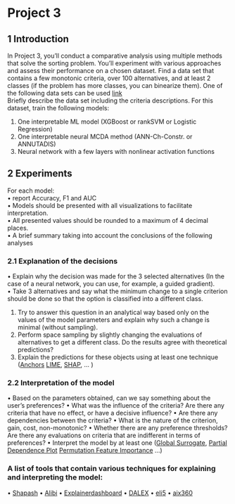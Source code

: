 # Project 3
## 1 Introduction
In Project 3, you’ll conduct a comparative analysis using multiple methods
that solve the sorting problem. You’ll experiment with various approaches and
assess their performance on a chosen dataset. Find a data set that contains
a few monotonic criteria, over 100 alternatives, and at least 2 classes (if the
problem has more classes, you can binearize them). One of the following data
sets can be used [link](https://en.cs.uni-paderborn.de/is/research/research-projects/software/monotone-learning-datasets)
<br>
Briefly describe the data set including the criteria descriptions. For this dataset, train the following models: <br>
1. One interpretable ML model (XGBoost or rankSVM or Logistic Regression) <br>
2. One interpretable neural MCDA method (ANN-Ch-Constr. or ANNUTADIS) <br>
3. Neural network with a few layers with nonlinear activation functions <br>
## 2 Experiments
For each model: <br>
• report Accuracy, F1 and AUC <br>
• Models should be presented with all visualizations to facilitate interpretation. <br>
• All presented values should be rounded to a maximum of 4 decimal places. <br>
• A brief summary taking into account the conclusions of the following analyses <br>

### 2.1 Explanation of the decisions
• Explain why the decision was made for the 3 selected alternatives (In the case of a neural network, you can use, for example, a guided gradient). <br>
• Take 3 alternatives and say what the minimum change to a single criterion should be done so that the option is classified into a different class. <br>
1. Try to answer this question in an analytical way based only on the values of the model parameters and explain why such a change is minimal (without sampling).  <br>
2. Perform space sampling by slightly changing the evaluations of alternatives to get a different class. Do the results agree with theoretical predictions? <br>
3. Explain the predictions for these objects using at least one technique ([Anchors](https://github.com/marcotcr/anchor) [LIME](https://lime-ml.readthedocs.io/en/latest/), [SHAP](https://shap-lrjball.readthedocs.io/en/docs_update/index.html), ... ) <br>

### 2.2 Interpretation of the model
• Based on the parameters obtained, can we say something about the user’s preferences?
• What was the influence of the criteria? Are there any criteria that have no effect, or have a decisive influence?
• Are there any dependencies between the criteria?
• What is the nature of the criterion, gain, cost, non-monotonic?
• Whether there are any preference thresholds? Are there any evaluations on criteria that are indifferent in terms of preferences?
• Interpret the model by at least one ([Global Surrogate](https://christophm.github.io/interpretable-ml-book/global.html), [Partial Dependence Plot](https://scikit-learn.org/stable/modules/generated/sklearn.inspection.PartialDependenceDisplay.html) [Permutation Feature Importance](https://scikit-learn.org/stable/modules/generated/sklearn.inspection.permutation_importance.html#sklearn.inspection.permutation_importance) ...)

### A list of tools that contain various techniques for explaining and interpreting the model:
• [Shapash](https://shapash.readthedocs.io/en/latest/)
• [Alibi](https://github.com/SeldonIO/alibi)
• [Explainerdashboard](https://explainerdashboard.readthedocs.io/en/latest/)
• [DALEX](https://github.com/ModelOriented/DALEX)
• [eli5](https://eli5.readthedocs.io/en/latest/overview.html)
• [aix360](https://github.com/Trusted-AI/AIX360)
